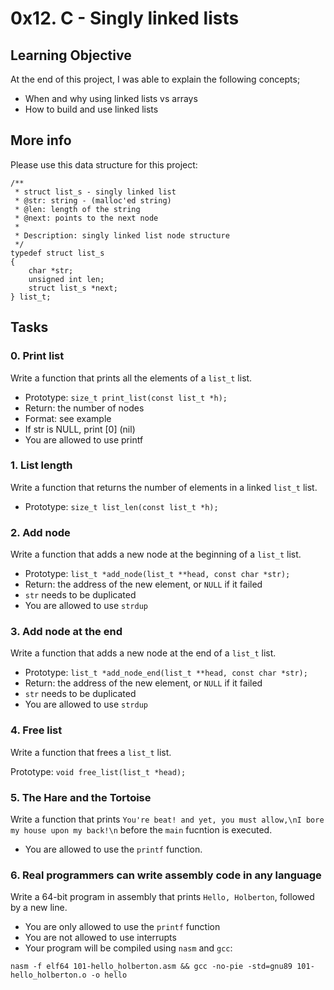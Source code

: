 # 0x12. C - Singly linked lists

## Learning Objective
At the end of this project, I was able to explain the following concepts;
* When and why using linked lists vs arrays
* How to build and use linked lists

## More info
Please use this data structure for this project:
```
/**
 * struct list_s - singly linked list
 * @str: string - (malloc'ed string)
 * @len: length of the string
 * @next: points to the next node
 *
 * Description: singly linked list node structure
 */
typedef struct list_s
{
    char *str;
    unsigned int len;
    struct list_s *next;
} list_t;
```

## Tasks

### 0. Print list
Write a function that prints all the elements of a `list_t` list.

* Prototype: `size_t print_list(const list_t *h);`
* Return: the number of nodes
* Format: see example
* If str is NULL, print [0] (nil)
* You are allowed to use printf


### 1. List length
Write a function that returns the number of elements in a linked `list_t` list.

* Prototype: `size_t list_len(const list_t *h);`


### 2. Add node
Write a function that adds a new node at the beginning of a `list_t` list.

* Prototype: `list_t *add_node(list_t **head, const char *str);`
* Return: the address of the new element, or `NULL` if it failed
* `str` needs to be duplicated
* You are allowed to use `strdup`


### 3. Add node at the end
Write a function that adds a new node at the end of a `list_t` list.

* Prototype: `list_t *add_node_end(list_t **head, const char *str);`
* Return: the address of the new element, or `NULL` if it failed
* `str` needs to be duplicated
* You are allowed to use `strdup`


### 4. Free list
Write a function that frees a `list_t` list.

Prototype: `void free_list(list_t *head);`


### 5. The Hare and the Tortoise
Write a function that prints `You're beat! and yet, you must allow,\nI bore my house upon my back!\n` before the `main` fucntion is executed.

* You are allowed to use the `printf` function.


### 6. Real programmers can write assembly code in any language
Write a 64-bit program in assembly that prints `Hello, Holberton`, followed by a new line.

* You are only allowed to use the `printf` function
* You are not allowed to use interrupts
* Your program will be compiled using `nasm` and `gcc`:

```nasm -f elf64 101-hello_holberton.asm && gcc -no-pie -std=gnu89 101-hello_holberton.o -o hello```
